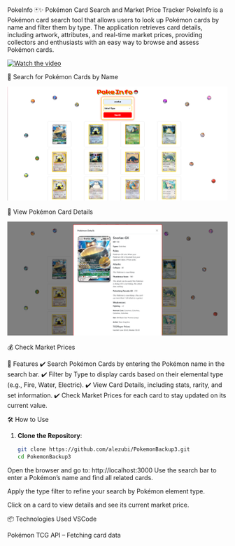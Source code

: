 PokeInfo 🃏✨
Pokémon Card Search and Market Price Tracker
PokeInfo is a Pokémon card search tool that allows users to look up Pokémon cards by name and filter them by type. The application retrieves card details, including artwork, attributes, and real-time market prices, providing collectors and enthusiasts with an easy way to browse and assess Pokémon cards.

[![Watch the video](https://img.youtube.com/vi/0QuDEThrs70/maxresdefault.jpg)](https://youtu.be/0QuDEThrs70)

🔎 Search for Pokémon Cards by Name

![Pokémon Card Image](image_2025-03-26_211949643.png)

🎨 View Pokémon Card Details 

![Pokémon Card Image](image_2025-03-26_212250974.png)

💰 Check Market Prices

🚀 Features
✔️ Search Pokémon Cards by entering the Pokémon name in the search bar.
✔️ Filter by Type to display cards based on their elemental type (e.g., Fire, Water, Electric).
✔️ View Card Details, including stats, rarity, and set information.
✔️ Check Market Prices for each card to stay updated on its current value.

🛠️ How to Use

1. **Clone the Repository**: 
   ```bash
   git clone https://github.com/alezubi/PokemonBackup3.git
   cd PokemonBackup3

Open the browser and go to:
http://localhost:3000
Use the search bar to enter a Pokémon’s name and find all related cards.

Apply the type filter to refine your search by Pokémon element type.

Click on a card to view details and see its current market price.

📦 Technologies Used
VSCode

Pokémon TCG API – Fetching card data


